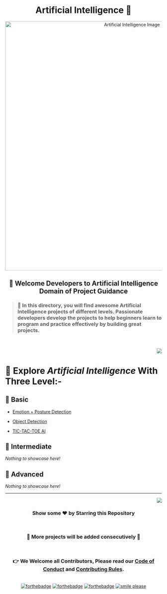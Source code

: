 <h1 align="center">Artificial Intelligence 🤖</h1>

<p align="center"><img src="https://www.srimax.com/wp-content/uploads/2020/01/Importance-of-Artificial-Intelligence.jpeg" alt="Artificial Intelligence Image" width=800px />
<div id="top"></div>
  
<h2 align="center">🚦 Welcome Developers to Artificial Intelligence Domain of Project Guidance</p></h2>

> <h3>🏰 In this directory, you will find awesome Artificial Intelligence projects of different levels. Passionate developers develop the projects to help beginners learn to program and practice effectively by building great projects.</h3>

</br>

<p align="right"><a href="#Bottom"><img src="https://img.shields.io/badge/-Bottom-red?style=for-the-badge" /></a></p>

<h1> 🎯 Explore <i>Artificial Intelligence</i> With Three Level:-</h1>

<h2>🚩 Basic</h2>    

- [Emotion + Posture Detection](https://github.com/muskan467/Project-Guidance/tree/AI-README/Artificial%20Intelligence/Basic/Emotion%20%2B%20Posture%20Detection)<br>

- [Object Detection](https://github.com/muskan467/Project-Guidance/tree/AI-README/Artificial%20Intelligence/Basic/Object_Detection)<br>

- [TIC-TAC-TOE AI](https://github.com/muskan467/Project-Guidance/tree/AI-README/Artificial%20Intelligence/Basic/TIC-TAC-TOE%20AI)<br>

<h2>🚩 Intermediate</h2> 

<i>Nothing to showcase here!</i>

<h2>🚩 Advanced</h2> 

<i>Nothing to showcase here!</i>

---

<p align="right"><a href="#top"><img src="https://img.shields.io/badge/-Back%20to%20Top-red?style=for-the-badge" /></a></p>

<h3 align="center"> Show some ❤️ by Starring this Repository</p> </h3><br>

<h3 align="center"> 💌 More projects will be added consecutively 💌 </h3><br>

### <p align="center"> 👉 We Welcome all Contributors, Please read our [Code of Conduct](https://github.com/Kushal997-das/Project-Guidance/blob/main/CODE_OF_CONDUCT.md) and [Contributing Rules](https://github.com/Kushal997-das/Project-Guidance/blob/main/CONTRIBUTING.md). <br><br>

<div align="center" id="Bottom">

[![forthebadge](https://forthebadge.com/images/badges/built-by-developers.svg)](https://forthebadge.com)
[![forthebadge](https://forthebadge.com/images/badges/built-with-love.svg)](https://forthebadge.com)
[![forthebadge](https://forthebadge.com/images/badges/built-with-swag.svg)](https://forthebadge.com)
[![smile please](https://forthebadge.com/images/badges/makes-people-smile.svg)](https://github.com/Kushal997-das/)

</div>
